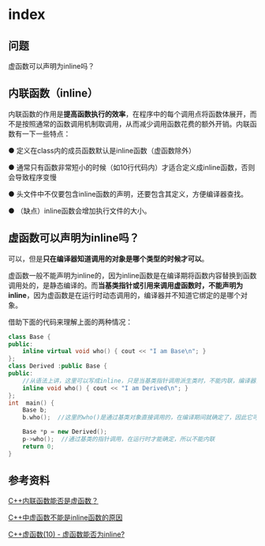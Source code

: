 # index

## 问题

虚函数可以声明为inline吗？

## 内联函数（inline）

内联函数的作用是**提高函数执行的效率**，在程序中的每个调用点将函数体展开，而不是按照通常的函数调用机制取调用，从而减少调用函数花费的额外开销。内联函数有一下一些特点：

● 定义在class内的成员函数默认是inline函数（虚函数除外）

● 通常只有函数非常短小的时候（如10行代码内）才适合定义成inline函数，否则会导致程序变慢

● 头文件中不仅要包含inline函数的声明，还要包含其定义，方便编译器查找。

● （缺点）inline函数会增加执行文件的大小。

## 虚函数可以声明为inline吗？

可以，但是**只在编译器知道调用的对象是哪个类型的时候才可以**。

虚函数一般不能声明为inline的，因为inline函数是在编译期将函数内容替换到函数调用处的，是静态编译的。而**当基类指针或引用来调用虚函数时，不能声明为inline**，因为虚函数是在运行时动态调用的，编译器并不知道它绑定的是哪个对象。

借助下面的代码来理解上面的两种情况：

```cpp
class Base {
public:
    inline virtual void who() { cout << "I am Base\n"; }
};
class Derived :public Base {
public:
    //从语法上讲，这里可以写成inline，只是当基类指针调用派生类时，不能内联，编译器会自动忽略掉inline
    inline void who() { cout << "I am Derived\n"; }
};
int  main() {
    Base b;
    b.who();  //这里的who()是通过基类对象直接调用的，在编译期间就确定了，因此它可以是内联的

    Base *p = new Derived();
    p->who();  //通过基类的指针调用，在运行时才能确定，所以不能内联
    return 0;
}
```

## 参考资料

[C++内联函数能否是虚函数？](https://zhuanlan.zhihu.com/p/37436574)

[C++中虚函数不能是inline函数的原因](https://blog.csdn.net/flydreamforever/article/details/61429140)

[C++虚函数\(10\) - 虚函数能否为inline?](https://blog.csdn.net/shltsh/article/details/45999947?utm_medium=distribute.pc_relevant.none-task-blog-BlogCommendFromMachineLearnPai2-2.nonecase&depth_1-utm_source=distribute.pc_relevant.none-task-blog-BlogCommendFromMachineLearnPai2-2.nonecase)

